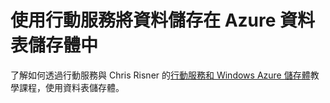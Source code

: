 <properties 
	pageTitle="使用行動服務將資料儲存在資料表儲存體中 | 行動服務" 
	description="了解如何使用行動服務將資料儲存在資料表儲存體中。" 
	documentationCenter="" 
	authors="ysxu" 
	writer="yuaxu" 
	services="mobile-services" 
	manager="dwrede" 
	editor=""/>

<tags 
	ms.service="mobile-services" 
	ms.workload="mobile" 
	ms.tgt_pltfrm="mobile" 
	ms.devlang="dotnet" 
	ms.topic="article" 
	ms.date="06/05/2015" 
	ms.author="yuaxu"/>

# 使用行動服務將資料儲存在 Azure 資料表儲存體中

了解如何透過行動服務與 Chris Risner 的[行動服務和 Windows Azure 儲存體]教學課程，使用資料表儲存體。

[行動服務和 Windows Azure 儲存體]: http://chrisrisner.com/Mobile-Services-and-Windows-Azure-Storage
 

<!---HONumber=July15_HO1-->